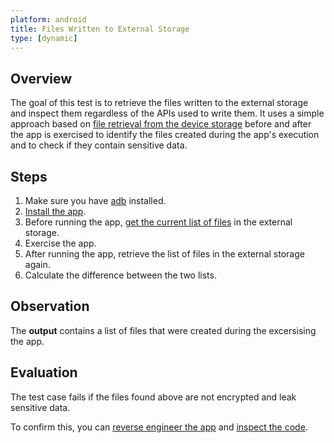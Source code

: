 ```yaml
---
platform: android
title: Files Written to External Storage
type: [dynamic]
---
```


## Overview

The goal of this test is to retrieve the files written to the external storage and inspect them regardless of the APIs used to write them. It uses a simple approach based on [file retrieval from the device storage](../../../../../techniques/android/MASTG-TECH-0002.md) before and after the app is exercised to identify the files created during the app's execution and to check if they contain sensitive data.

## Steps

1. Make sure you have [adb](../../../../../tools/android/MASTG-TOOL-0004.md) installed.
2. [Install the app](../../../../../techniques/android/MASTG-TECH-0005.md).
3. Before running the app, [get the current list of files](../../../../../techniques/android/MASTG-TECH-0002.md) in the external storage.
4. Exercise the app.
5. After running the app, retrieve the list of files in the external storage again.
6. Calculate the difference between the two lists.

## Observation

The **output** contains a list of files that were created during the excersising the app.

## Evaluation

The test case fails if the files found above are not encrypted and leak sensitive data.

To confirm this, you can [reverse engineer the app](../../../../../techniques/android/MASTG-TECH-0017.md) and [inspect the code](../../../../../techniques/android/MASTG-TECH-0023.md).

